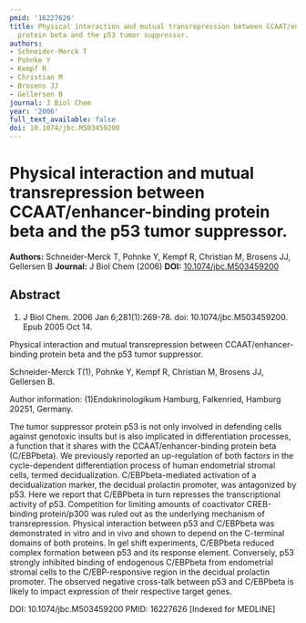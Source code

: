 ```yaml
---
pmid: '16227626'
title: Physical interaction and mutual transrepression between CCAAT/enhancer-binding
  protein beta and the p53 tumor suppressor.
authors:
- Schneider-Merck T
- Pohnke Y
- Kempf R
- Christian M
- Brosens JJ
- Gellersen B
journal: J Biol Chem
year: '2006'
full_text_available: false
doi: 10.1074/jbc.M503459200
---
```


# Physical interaction and mutual transrepression between CCAAT/enhancer-binding protein beta and the p53 tumor suppressor.
**Authors:** Schneider-Merck T, Pohnke Y, Kempf R, Christian M, Brosens JJ, Gellersen B
**Journal:** J Biol Chem (2006)
**DOI:** [10.1074/jbc.M503459200](https://doi.org/10.1074/jbc.M503459200)

## Abstract

1. J Biol Chem. 2006 Jan 6;281(1):269-78. doi: 10.1074/jbc.M503459200. Epub 2005 
Oct 14.

Physical interaction and mutual transrepression between CCAAT/enhancer-binding 
protein beta and the p53 tumor suppressor.

Schneider-Merck T(1), Pohnke Y, Kempf R, Christian M, Brosens JJ, Gellersen B.

Author information:
(1)Endokrinologikum Hamburg, Falkenried, Hamburg 20251, Germany.

The tumor suppressor protein p53 is not only involved in defending cells against 
genotoxic insults but is also implicated in differentiation processes, a 
function that it shares with the CCAAT/enhancer-binding protein beta 
(C/EBPbeta). We previously reported an up-regulation of both factors in the 
cycle-dependent differentiation process of human endometrial stromal cells, 
termed decidualization. C/EBPbeta-mediated activation of a decidualization 
marker, the decidual prolactin promoter, was antagonized by p53. Here we report 
that C/EBPbeta in turn represses the transcriptional activity of p53. 
Competition for limiting amounts of coactivator CREB-binding protein/p300 was 
ruled out as the underlying mechanism of transrepression. Physical interaction 
between p53 and C/EBPbeta was demonstrated in vitro and in vivo and shown to 
depend on the C-terminal domains of both proteins. In gel shift experiments, 
C/EBPbeta reduced complex formation between p53 and its response element. 
Conversely, p53 strongly inhibited binding of endogenous C/EBPbeta from 
endometrial stromal cells to the C/EBP-responsive region in the decidual 
prolactin promoter. The observed negative cross-talk between p53 and C/EBPbeta 
is likely to impact expression of their respective target genes.

DOI: 10.1074/jbc.M503459200
PMID: 16227626 [Indexed for MEDLINE]
